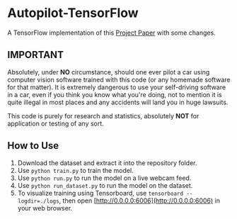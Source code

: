 # Autopilot-TensorFlow

A TensorFlow implementation of this [Project Paper](https://drive.google.com/file/d/1F8SG0vI02mVD3aAkk2v4TmH_5pRTGzx3/view?usp=sharing) with some changes.

## IMPORTANT

Absolutely, under **NO** circumstance, should one ever pilot a car using computer vision software trained with this code (or any homemade software for that matter). It is extremely dangerous to use your self-driving software in a car, even if you think you know what you're doing, not to mention it is quite illegal in most places and any accidents will land you in huge lawsuits.

This code is purely for research and statistics, absolutely **NOT** for application or testing of any sort.

## How to Use

1. Download the dataset and extract it into the repository folder.
2. Use `python train.py` to train the model.
3. Use `python run.py` to run the model on a live webcam feed.
4. Use `python run_dataset.py` to run the model on the dataset.
5. To visualize training using Tensorboard, use `tensorboard --logdir=./logs`, then open [http://0.0.0.0:6006](http://0.0.0.0:6006) in your web browser.
